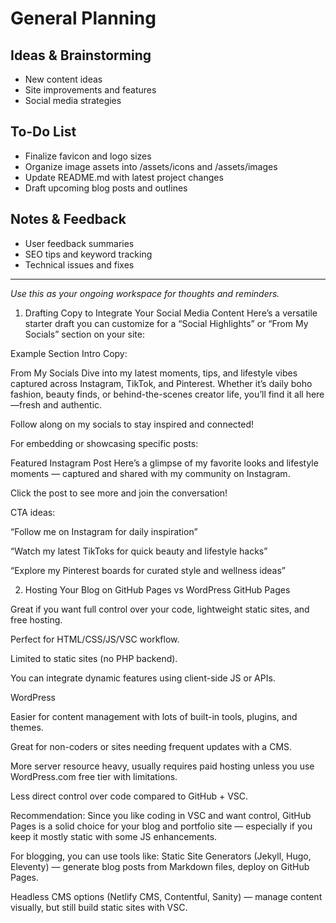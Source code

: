 # General Planning

## Ideas & Brainstorming
- New content ideas
- Site improvements and features
- Social media strategies

## To-Do List
- Finalize favicon and logo sizes
- Organize image assets into /assets/icons and /assets/images
- Update README.md with latest project changes
- Draft upcoming blog posts and outlines

## Notes & Feedback
- User feedback summaries
- SEO tips and keyword tracking
- Technical issues and fixes

---

*Use this as your ongoing workspace for thoughts and reminders.*
1. Drafting Copy to Integrate Your Social Media Content
Here’s a versatile starter draft you can customize for a “Social Highlights” or “From My Socials” section on your site:

Example Section Intro Copy:

From My Socials
Dive into my latest moments, tips, and lifestyle vibes captured across Instagram, TikTok, and Pinterest. Whether it’s daily boho fashion, beauty finds, or behind-the-scenes creator life, you’ll find it all here—fresh and authentic.

Follow along on my socials to stay inspired and connected!

For embedding or showcasing specific posts:

Featured Instagram Post
Here’s a glimpse of my favorite looks and lifestyle moments — captured and shared with my community on Instagram.

Click the post to see more and join the conversation!

CTA ideas:

“Follow me on Instagram for daily inspiration”

“Watch my latest TikToks for quick beauty and lifestyle hacks”

“Explore my Pinterest boards for curated style and wellness ideas”

2. Hosting Your Blog on GitHub Pages vs WordPress
GitHub Pages

Great if you want full control over your code, lightweight static sites, and free hosting.

Perfect for HTML/CSS/JS/VSC workflow.

Limited to static sites (no PHP backend).

You can integrate dynamic features using client-side JS or APIs.

WordPress

Easier for content management with lots of built-in tools, plugins, and themes.

Great for non-coders or sites needing frequent updates with a CMS.

More server resource heavy, usually requires paid hosting unless you use WordPress.com free tier with limitations.

Less direct control over code compared to GitHub + VSC.

Recommendation:
Since you like coding in VSC and want control, GitHub Pages is a solid choice for your blog and portfolio site — especially if you keep it mostly static with some JS enhancements. 

For blogging, you can use tools like:
Static Site Generators (Jekyll, Hugo, Eleventy) — generate blog posts from Markdown files, deploy on GitHub Pages.

Headless CMS options (Netlify CMS, Contentful, Sanity) — manage content visually, but still build static sites with VSC.
